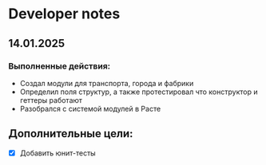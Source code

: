# Developer notes

## 14.01.2025

### Выполненные действия:
- Создал модули для транспорта, города и фабрики
- Определил поля структур, а также протестировал что конструктор и геттеры работают
- Разобрался с системой модулей в Расте

## Дополнительные цели: 
- [x] Добавить юнит-тесты  
